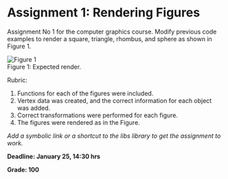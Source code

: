 # Assignment 1: Rendering Figures

Assignment No 1 for the computer graphics course. Modify previous code examples to render a square, triangle, rhombus, and sphere as shown in Figure 1.

![Figure 1](Images/triangle_box_sphere_rhombus.png)
<br/>Figure 1: Expected render.

Rubric:

1. Functions for each of the figures were included.
2. Vertex data was created, and the correct information for each object was added.
3. Correct transformations were performed for each figure.
4. The figures were rendered as in the Figure.

*Add a symbolic link or a shortcut to the libs library to get the assignment to work.*

**Deadline: January 25, 14:30 hrs**

**Grade: 100**